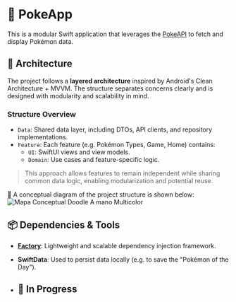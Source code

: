 # 🧩 PokeApp 

This is a modular Swift application that leverages the [PokeAPI](https://pokeapi.co) to fetch and display Pokémon data.

## 🧱 Architecture

The project follows a **layered architecture** inspired by Android's Clean Architecture + MVVM. The structure separates concerns clearly and is designed with modularity and scalability in mind.

### Structure Overview

- `Data`: Shared data layer, including DTOs, API clients, and repository implementations.
- `Feature`: Each feature (e.g. Pokémon Types, Game, Home) contains:
  - `UI`: SwiftUI views and view models.
  - `Domain`: Use cases and feature-specific logic.

> This approach allows features to remain independent while sharing common data logic, enabling modularization and potential reuse.

📌 A conceptual diagram of the project structure is shown below:
![Mapa Conceptual Doodle A mano Multicolor](https://github.com/user-attachments/assets/769f7aaf-26b9-4ea9-905a-7aff570d5975)


## 📦 Dependencies & Tools

- **[Factory](https://github.com/hmlongco/Factory.git)**: Lightweight and scalable dependency injection framework.
- **SwiftData**: Used to persist data locally (e.g. to save the "Pokémon of the Day").

- ## 🚧 In Progress
